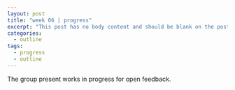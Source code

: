 ```yaml
---
layout: post
title: "week 06 | progress"
excerpt: "This post has no body content and should be blank on the post's page."
categories:
  - outline
tags:
  - progress
  - outline
---
```


The group present works in progress for open feedback.
